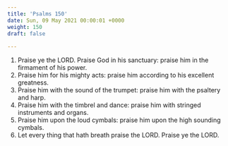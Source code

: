 ```yaml
---
title: 'Psalms 150'
date: Sun, 09 May 2021 00:00:01 +0000
weight: 150
draft: false
  
---
```


1. Praise ye the LORD. Praise God in his sanctuary: praise him in the firmament of his power.
2. Praise him for his mighty acts: praise him according to his excellent greatness.
3. Praise him with the sound of the trumpet: praise him with the psaltery and harp.
4. Praise him with the timbrel and dance: praise him with stringed instruments and organs.
5. Praise him upon the loud cymbals: praise him upon the high sounding cymbals.
6. Let every thing that hath breath praise the LORD. Praise ye the LORD.
